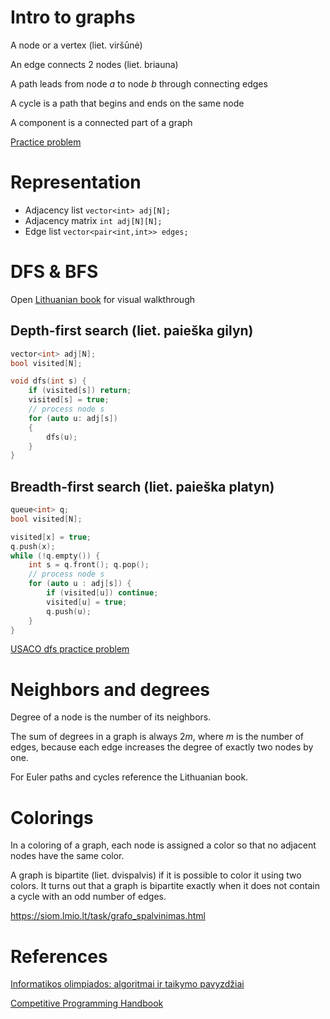 # Intro to graphs
A node or a vertex (liet. viršūnė)

An edge connects 2 nodes (liet. briauna)

A path leads from node $a$ to node $b$ through connecting edges

A cycle is a path that begins and ends on the same node

A component is a connected part of a graph

[Practice problem](https://codeforces.com/problemset/problem/1944/A)

# Representation

- Adjacency list `vector<int> adj[N];`
- Adjacency matrix `int adj[N][N];`
- Edge list `vector<pair<int,int>> edges;`

# DFS & BFS
Open [Lithuanian book](https://siom.lmio.lt/m/t/knyga.pdf#page=95) for visual walkthrough

## Depth-first search (liet. paieška gilyn)
```cpp
vector<int> adj[N]; 
bool visited[N];

void dfs(int s) { 
	if (visited[s]) return; 
	visited[s] = true; 
	// process node s 
	for (auto u: adj[s]) 
	{ 
		dfs(u); 
	} 
}
```

## Breadth-first search (liet. paieška platyn)
```cpp
queue<int> q; 
bool visited[N];

visited[x] = true;
q.push(x); 
while (!q.empty()) { 
	int s = q.front(); q.pop(); 
	// process node s 
	for (auto u : adj[s]) { 
		if (visited[u]) continue; 
		visited[u] = true;
		q.push(u); 
	} 
}
```

[USACO dfs practice problem](https://usaco.org/index.php?page=viewproblem2&cpid=944)

# Neighbors and degrees

Degree of a node is the number of its neighbors.

The sum of degrees in a graph is always $2m$, where $m$ is the number of edges, because each edge increases the degree of exactly two nodes by one.

For Euler paths and cycles reference the Lithuanian book.

# Colorings 

In a coloring of a graph, each node is assigned a color so that no adjacent nodes have the same color. 

A graph is bipartite (liet. dvispalvis) if it is possible to color it using two colors. It turns out that a graph is bipartite exactly when it does not contain a cycle with an odd number of edges.

https://siom.lmio.lt/task/grafo_spalvinimas.html

# References
[Informatikos olimpiados: algoritmai ir taikymo pavyzdžiai](https://siom.lmio.lt/m/t/knyga.pdf#page=87)

[Competitive Programming Handbook](https://cses.fi/book/book.pdf#page=119)
